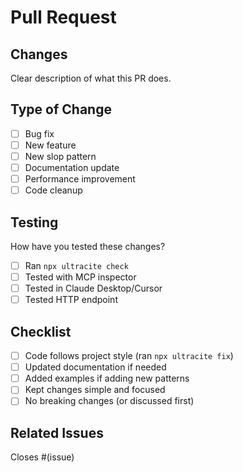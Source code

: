 # Pull Request

## Changes

Clear description of what this PR does.

## Type of Change

- [ ] Bug fix
- [ ] New feature
- [ ] New slop pattern
- [ ] Documentation update
- [ ] Performance improvement
- [ ] Code cleanup

## Testing

How have you tested these changes?

- [ ] Ran `npx ultracite check`
- [ ] Tested with MCP inspector
- [ ] Tested in Claude Desktop/Cursor
- [ ] Tested HTTP endpoint

## Checklist

- [ ] Code follows project style (ran `npx ultracite fix`)
- [ ] Updated documentation if needed
- [ ] Added examples if adding new patterns
- [ ] Kept changes simple and focused
- [ ] No breaking changes (or discussed first)

## Related Issues

Closes #(issue)
